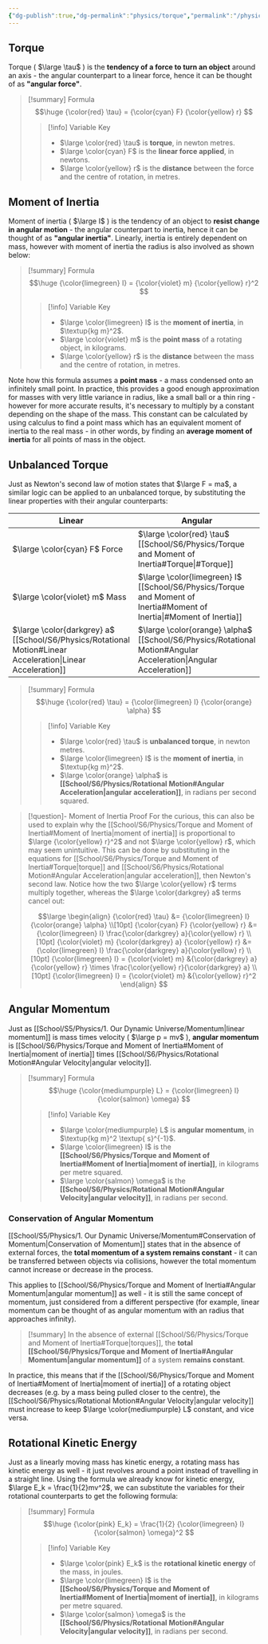 ```yaml
---
{"dg-publish":true,"dg-permalink":"physics/torque","permalink":"/physics/torque/"}
---
```


## Torque
Torque ( $\large \tau$ ) is the **tendency of a force to turn an object** around an axis - the angular counterpart to a linear force, hence it can be thought of as **"angular force"**.

> [!summary] Formula
> $$\huge
> {\color{red} \tau} = {\color{cyan} F} {\color{yellow} r}
> $$
> > [!info] Variable Key
> > - $\large \color{red} \tau$ is **torque**, in newton metres.
> > - $\large \color{cyan} F$ is the **linear force applied**, in newtons.
> > - $\large \color{yellow} r$ is the **distance** between the force and the centre of rotation, in metres.

## Moment of Inertia
Moment of inertia ( $\large I$ ) is the tendency of an object to **resist change in angular motion** - the angular counterpart to inertia, hence it can be thought of as **"angular inertia"**. Linearly, inertia is entirely dependent on mass, however with moment of inertia the radius is also involved as shown below:

> [!summary] Formula
> $$\huge
> {\color{limegreen} I} = {\color{violet} m} {\color{yellow} r}^2
> $$
> > [!info] Variable Key
> > - $\large \color{limegreen} I$ is the **moment of inertia**, in $\textup{kg m}^2$.
> > - $\large \color{violet} m$ is the **point mass** of a rotating object, in kilograms.
> > - $\large \color{yellow} r$ is the **distance** between the mass and the centre of rotation, in metres.

Note how this formula assumes a **point mass** - a mass condensed onto an infinitely small point. In practice, this provides a good enough approximation for masses with very little variance in radius, like a small ball or a thin ring - however for more accurate results, it's necessary to multiply by a constant depending on the shape of the mass. This constant can be calculated by using calculus to find a point mass which has an equivalent moment of inertia to the real mass - in other words, by finding an **average moment of inertia** for all points of mass in the object.
## Unbalanced Torque
Just as Newton's second law of motion states that $\large F = ma$, a similar logic can be applied to an unbalanced torque, by substituting the linear properties with their angular counterparts:

| Linear                                                                                     | Angular                                                                                         |
| ------------------------------------------------------------------------------------------ | ----------------------------------------------------------------------------------------------- |
| $\large \color{cyan} F$ Force                                                              | $\large \color{red} \tau$ [[School/S6/Physics/Torque and Moment of Inertia#Torque\|#Torque]]                                                           |
| $\large \color{violet} m$ Mass                                                             | $\large \color{limegreen} I$ [[School/S6/Physics/Torque and Moment of Inertia#Moment of Inertia\|#Moment of Inertia]]                                             |
| $\large \color{darkgrey} a$ [[School/S6/Physics/Rotational Motion#Linear Acceleration\|Linear Acceleration]] | $\large \color{orange} \alpha$ [[School/S6/Physics/Rotational Motion#Angular Acceleration\|Angular Acceleration]] |

> [!summary] Formula
> $$\huge
> {\color{red} \tau} = {\color{limegreen} I} {\color{orange} \alpha}
> $$
> > [!info] Variable Key
> > - $\large \color{red} \tau$ is **unbalanced torque**, in newton metres.
> > - $\large \color{limegreen} I$ is the **moment of inertia**, in $\textup{kg m}^2$.
> > - $\large \color{orange} \alpha$ is **[[School/S6/Physics/Rotational Motion#Angular Acceleration\|angular acceleration]]**, in radians per second squared.

> [!question]- Moment of Inertia Proof
> For the curious, this can also be used to explain why the [[School/S6/Physics/Torque and Moment of Inertia#Moment of Inertia\|moment of inertia]] is proportional to $\large {\color{yellow} r}^2$ and not $\large \color{yellow} r$, which may seem unintuitive. This can be done by substituting in the equations for [[School/S6/Physics/Torque and Moment of Inertia#Torque\|torque]] and [[School/S6/Physics/Rotational Motion#Angular Acceleration\|angular acceleration]], then Newton's second law. Notice how the two $\large \color{yellow} r$ terms multiply together, whereas the $\large \color{darkgrey} a$ terms cancel out:
> 
> $$\large
> \begin{align}
> {\color{red} \tau} &= {\color{limegreen} I} {\color{orange} \alpha} \\[10pt]
> {\color{cyan} F} {\color{yellow} r} &= {\color{limegreen} I} \frac{\color{darkgrey} a}{\color{yellow} r} \\[10pt]
> {\color{violet} m} {\color{darkgrey} a} {\color{yellow} r} &= {\color{limegreen} I} \frac{\color{darkgrey} a}{\color{yellow} r} \\[10pt]
> {\color{limegreen} I} = {\color{violet} m} &{\color{darkgrey} a} {\color{yellow} r} \times \frac{\color{yellow} r}{\color{darkgrey} a} \\[10pt]
> {\color{limegreen} I} = {\color{violet} m} &{\color{yellow} r}^2
> \end{align}
> $$

## Angular Momentum
Just as [[School/S5/Physics/1. Our Dynamic Universe/Momentum\|linear momentum]] is mass times velocity ( $\large p = mv$ ), **angular momentum** is [[School/S6/Physics/Torque and Moment of Inertia#Moment of Inertia\|moment of inertia]] times [[School/S6/Physics/Rotational Motion#Angular Velocity\|angular velocity]].

> [!summary] Formula
> $$\huge
> {\color{mediumpurple} L} = {\color{limegreen} I} {\color{salmon} \omega}
> $$
> > [!info] Variable Key
> > - $\large \color{mediumpurple} L$ is **angular momentum**, in $\textup{kg m}^2 \textup{ s}^{-1}$.
> > - $\large \color{limegreen} I$ is the **[[School/S6/Physics/Torque and Moment of Inertia#Moment of Inertia\|moment of inertia]]**, in kilograms per metre squared.
> > - $\large \color{salmon} \omega$ is the **[[School/S6/Physics/Rotational Motion#Angular Velocity\|angular velocity]]**, in radians per second.

### Conservation of Angular Momentum
[[School/S5/Physics/1. Our Dynamic Universe/Momentum#Conservation of Momentum\|Conservation of Momentum]] states that in the absence of external forces, the **total momentum of a system remains constant** - it can be transferred between objects via collisions, however the total momentum cannot increase or decrease in the process.

This applies to [[School/S6/Physics/Torque and Moment of Inertia#Angular Momentum\|angular momentum]] as well - it is still the same concept of momentum, just considered from a different perspective (for example, linear momentum can be thought of as angular momentum with an radius that approaches infinity).

> [!summary]
> In the absence of external [[School/S6/Physics/Torque and Moment of Inertia#Torque\|torques]], the **total [[School/S6/Physics/Torque and Moment of Inertia#Angular Momentum\|angular momentum]]** of a system **remains constant**.

In practice, this means that if the [[School/S6/Physics/Torque and Moment of Inertia#Moment of Inertia\|moment of inertia]] of a rotating object decreases (e.g. by a mass being pulled closer to the centre), the [[School/S6/Physics/Rotational Motion#Angular Velocity\|angular velocity]] must increase to keep $\large \color{mediumpurple} L$ constant, and vice versa.

## Rotational Kinetic Energy
Just as a linearly moving mass has kinetic energy, a rotating mass has kinetic energy as well - it just revolves around a point instead of travelling in a straight line. Using the formula we already know for kinetic energy, $\large E_k = \frac{1}{2}mv^2$, we can substitute the variables for their rotational counterparts to get the following formula:

> [!summary] Formula
> $$\huge
> {\color{pink} E_k} = \frac{1}{2} {\color{limegreen} I} {\color{salmon} \omega}^2
> $$
> > [!info] Variable Key
> > - $\large \color{pink} E_k$ is the **rotational kinetic energy** of the mass, in joules.
> > - $\large \color{limegreen} I$ is the **[[School/S6/Physics/Torque and Moment of Inertia#Moment of Inertia\|moment of inertia]]**, in kilograms per metre squared.
> > - $\large \color{salmon} \omega$ is the **[[School/S6/Physics/Rotational Motion#Angular Velocity\|angular velocity]]**, in radians per second.
